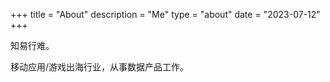 +++
title = "About"
description = "Me"
type = "about"
date = "2023-07-12"
+++

知易行难。

移动应用/游戏出海行业，从事数据产品工作。

<!-- - 职业：数据产品；
- 使命：工具提高日常生产力，数据工具赋能业务； -->